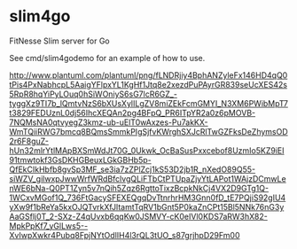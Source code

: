 # slim4go
FitNesse Slim server for Go

See cmd/slim4godemo for an example of how to use.

http://www.plantuml.com/plantuml/png/fLNDRjiy4BphANZyleFx146HD4qQ0tPis4PxNabhcpL5AaigYFlpxYL1KgHf1Jtq8e2xezdPuPAyrGR839seUcXES42s5RpR8hqYiPyLOuq0hSiWOniyS6sG7lcR6GZ_-tyggXz9TI7b_lQmtvNzS6bXUsXylILgZV8miZEkFcmGMYI_N3XM6PWibMpT7t3829FEDUznL0dj56IhcXEQAn2pg4BFpQ_PR6ITpYR2a0z6pMOVB-7NQMsNA0qtvyegZ3kmz-ub-uElT0wAxzes-Pu7akKX-WmTQiiRWG7bmcq8BQmsSmmkPIgSjfvKWrghSXJcRlTwGZFksDeZhymsOD2r6F8guZ-hUn32mlrYtlMApBXSmWdJt70G_0Ukwk_OcBaSusPxxcebof8UzmIo5KZ9iEI91tmwtokf3GsDKHGBeuxLGkGBHb5p-QfEkCIkHbfb8gvSp3MF_se3ia7zZPlZcj1kS53D2jb1R_nXedO89Q55-siWZV_gilwxpJwwWrfWRdBfclvgQLiFTbCtPTUpaZjyYtLAPot1WAjzDCmwLenWE6bNa-Q0PT1Zyn5v7nQih5Zqz6RgttoTixzBcpkNkCj4VX2D9GTg1Q-1WCxvMGof1Q_736FtGacySFEXEQgqDvTtnrhrHM3Gnn0fD_tE7PQjiS92gIU4yXw9f1bReYa5kxOJQTvrkXfJltamtTqRV1bGnt5P0kaZnCPt15Bl5NNk76nG3yAaGSflj0T_2-SXz-Z4qUvxb6qqKw0JSMVY-cK0eIVl0KDS7aRW3hX82-MpkPpKf7_yGlLws5--XvIwpXwkr4Pubq8FpjNYtOdlIH4l3rQL3tUO_s87grjhpD29Fm00

